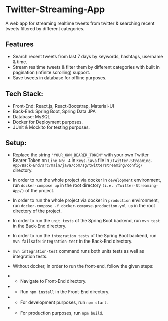 # Twitter-Streaming-App
A web app for streaming realtime tweets from twitter & searching recent tweets filtered by different categories.


## Features
- Search recent tweets from last 7 days by keywords, hashtags, username & time.
- Stream realtime tweets & filter them by different categories with built in pagination (infinite scrolling) support.
- Save tweets in database for offline purposes.

## Tech Stack:
- Front-End: React.js, React-Bootstrap, Material-UI
- Back-End: Spring Boot, Spring Data JPA
- Database: MySQL
- Docker for Deployment purposes.
- JUnit & Mockito for testing purposes.

## Setup:
- Replace the string `"YOUR_OWN_BEARER_TOKEN"` with your own Twitter Bearer Token on `Line No: 4` in `Keys.java` file in `/Twitter-Streaming-App/Back-End/src/main/java/com/sg/twitterstreaming/config/` directory.

- In order to run the whole project via docker in `development` environment, run `docker-compose up` in the root directory `(i.e. /Twitter-Streaming-App/)` of the project.
- In order to run the whole project via docker in `production` environment, run `docker-compose -f docker-compose.production.yml up` in the root directory of the project.

- In order to run the `unit tests` of the Spring Boot backend, run `mvn test` in the Back-End directory.
- In order to run the `integration tests` of the Spring Boot backend, run `mvn failsafe:integration-test` in the Back-End directory.
- `mvn integration-test` command runs both units tests as well as integration tests.

- Without docker, in order to run the front-end, follow the given steps:
- - Navigate to Front-End directory.
- - Run `npm install` in the Front-End directory.
- - For development purposes, run `npm start`. 
- - For production purposes, run `npm build`.

